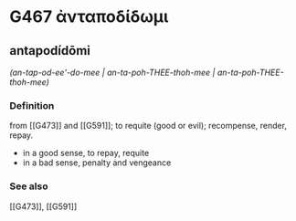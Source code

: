 # G467 ἀνταποδίδωμι

## antapodídōmi

_(an-tap-od-ee'-do-mee | an-ta-poh-THEE-thoh-mee | an-ta-poh-THEE-thoh-mee)_

### Definition

from [[G473]] and [[G591]]; to requite (good or evil); recompense, render, repay.

- in a good sense, to repay, requite
- in a bad sense, penalty and vengeance

### See also

[[G473]], [[G591]]

